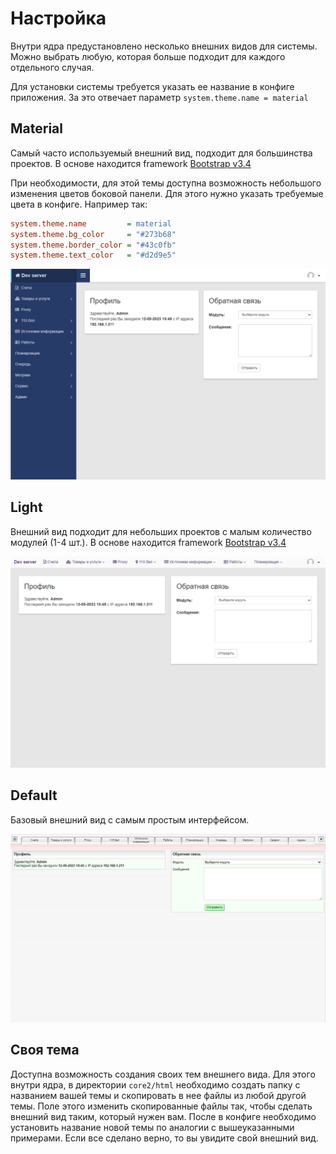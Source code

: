 # Настройка

Внутри ядра предустановлено несколько внешних видов для системы. 
Можно выбрать любую, которая больше подходит для каждого отдельного случая.   

Для установки системы требуется указать ее название в конфиге приложения. 
За это отвечает параметр `system.theme.name = material`


## Material

Самый часто используемый внешний вид, подходит для большинства проектов. 
В основе находится framework [Bootstrap v3.4](https://getbootstrap.com/docs/3.4)

При необходимости, для этой темы доступна возможность небольшого изменения цветов боковой панели.
Для этого нужно указать требуемые цвета в конфиге. 
Например так:

```ini
system.theme.name         = material
system.theme.bg_color     = "#273b68"
system.theme.border_color = "#43c0fb"
system.theme.text_color   = "#d2d9e5"
```

![Material](img/theme_material.png)


## Light

Внешний вид подходит для небольших проектов с малым количество модулей (1-4 шт.).
В основе находится framework [Bootstrap v3.4](https://getbootstrap.com/docs/3.4)


![Light](img/theme_light.png)


## Default

Базовый внешний вид с самым простым интерфейсом.  

![default](img/theme_default.png)


## Своя тема

Доступна возможность создания своих тем внешнего вида. 
Для этого внутри ядра, в директории `core2/html` необходимо создать папку с названием вашей темы и скопировать в нее файлы из любой другой темы.
Поле этого изменить скопированные файлы так, чтобы сделать внешний вид таким, который нужен вам. 
После в конфиге необходимо установить название новой темы по аналогии с вышеуказанными примерами.
Если все сделано верно, то вы увидите свой внешний вид.